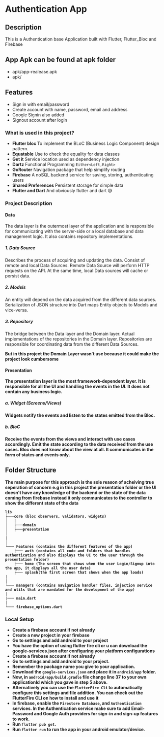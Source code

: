 # Authentication App

## Description
This is a Authentication base Application built with Flutter, Flutter_Bloc and Firebase

## App Apk can be found at apk folder
- apk/app-realease.apk
- apk/

## Features

- Sign in with email/password
- Create account with name, password, email and address
- Google Signin also added
- Signout account after login

### What is used in this project?
- <b>Flutter bloc </b>
    To implement the BLoC (Business Logic Component) design pattern.
- <b>Equatable</b>
    Use to check the equality for data classes
- <b>Get it</b>
    Service location used as dependency injection
- <b>Dartz</b>
    Functional Programming ` Either<Left,Right> `
- <b>GoRouter</b>
    Navigation package that help simplify routing
- <b>Firebase</b>
    A noSQL backend service for saving, storing, authenticating users
- <b>Shared Preferences</b>
    Persistent storage for simple data
- <b>Flutter and Dart</b>
    And obviously flutter and dart 😅

### Project Description

#### Data
The data layer is the outermost layer of the application and is responsible for communicating with the server-side or a local database and data management logic. It also contains repository implementations.

##### 1. Data Source

Describes the process of acquiring and updating the data.
Consist of remote and local Data Sources. Remote Data Source will perform HTTP requests on the API. At the same time, local Data sources will cache or persist data.
##### 2. Models

An entity will depend on the data acquired from the different data sources.
Serialization of JSON structure into Dart maps Entity objects to Models and vice-versa.
##### 3. Repository

The bridge between the Data layer and the Domain layer.
Actual implementations of the repositories in the Domain layer. Repositories are responsible for coordinating data from the different Data Sources.

<b> But in this project the Domain Layer wasn't use because it could make the project look cumbersome <b>

#### Presentation
The presentation layer is the most framework-dependent layer. It is responsible for all the UI and handling the events in the UI. It does not contain any business logic.

##### a. Widget (Screens/Views)

Widgets notify the events and listen to the states emitted from the Bloc.
##### b. BloC

Receive the events from the views and interact with use cases accordingly.
Emit the state according to the data received from the use cases.
Bloc does not know about the view at all. It communicates in the form of states and events only.

## Folder Structure

<b>The main purpose for this approach is the sole reason of acheiving true seperation of concern
e.g in this project the presentation folder or the UI doesn't have any knowledge of the backend or the state of the data coming from firebase instead it only communicates to the controller to show the different state of the data <b>

```
lib
├───core (bloc observers, validators, widgets)
│   |
│   ├───domain
│   ├───presentation
│   
|
│         
└─── Features (contains the different features of the app)
    ├─── auth (contains all code and folders that handles authentication and also displays the UI to the user through the presentation folder)
    ├─── home (The screen that shows when the user Login/Signup into the app, it displays all the user data)
    ├─── splash(the first screen that shows when the app loads)
|
|
└─── managers (contains navigation handler files, injection service and utils that are mandated for the development of the app)    
|
|─── main.dart
|
└─── firebase_options.dart
```

### Local Setup

- Create a firebase account if not already
- Create a new project in your firebase
- Go to settings and add android to your project
- You have the option of using flutter fire cli or u can download the google-services.json after configuring your platform configurations
- Create a firebase account if not already
- Go to settings and add android to your project.
- Remember the package name you give to your application.
- Download the ```google-services.json``` and place it in ```android/app``` folder.
- Now, in ```android/app/build.gradle``` file change line 37 to your own applicationId which you gave in step 5 above.
- Alternatively you can use the ```FlutterFire Cli``` to automatically configure this settings and file addition. You can check out the FlutterFire CLI on how to install and use it 
- In firebase, enable the ```Firestore Database```, and ```Authentication``` services. In the Authentication service make sure to add Email-Password and Google Auth providers for sign-in and sign-up features to work.
- Run ```flutter pub get```.
- Run ```flutter run``` to run the app in your android emulator/device.

